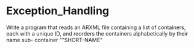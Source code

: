 # Exception_Handling
Write a program that reads an ARXML file containing a list of containers, each with a unique ID, and reorders the containers alphabetically by their name sub- container “"SHORT-NAME"
